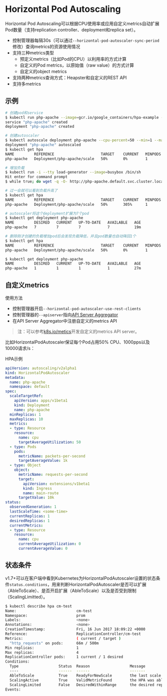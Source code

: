 # Horizontal Pod Autoscaling

Horizontal Pod Autoscaling可以根据CPU使用率或应用自定义metrics自动扩展Pod数量（支持replication controller、deployment和replica set）。

- 控制管理器每隔30s（可以通过`--horizontal-pod-autoscaler-sync-period`修改）查询metrics的资源使用情况
- 支持三种metrics类型
  - 预定义metrics（比如Pod的CPU）以利用率的方式计算
  - 自定义的Pod metrics，以原始值（raw value）的方式计算
  - 自定义的object metrics
- 支持两种metrics查询方式：Heapster和自定义的REST API
- 支持多metrics

## 示例

```sh
# 创建pod和service
$ kubectl run php-apache --image=gcr.io/google_containers/hpa-example --requests=cpu=200m --expose --port=80
service "php-apache" created
deployment "php-apache" created

# 创建autoscaler
$ kubectl autoscale deployment php-apache --cpu-percent=50 --min=1 --max=10
deployment "php-apache" autoscaled
$ kubectl get hpa
NAME         REFERENCE                     TARGET    CURRENT   MINPODS   MAXPODS   AGE
php-apache   Deployment/php-apache/scale   50%       0%        1         10        18s

# 增加负载
$ kubectl run -i --tty load-generator --image=busybox /bin/sh
Hit enter for command prompt
$ while true; do wget -q -O- http://php-apache.default.svc.cluster.local; done

# 过一会就可以看到负载升高了
$ kubectl get hpa
NAME         REFERENCE                     TARGET    CURRENT   MINPODS   MAXPODS   AGE
php-apache   Deployment/php-apache/scale   50%       305%      1         10        3m

# autoscaler将这个deployment扩展为7个pod
$ kubectl get deployment php-apache
NAME         DESIRED   CURRENT   UP-TO-DATE   AVAILABLE   AGE
php-apache   7         7         7            7           19m

# 删除刚才创建的负载增加pod后会发现负载降低，并且pod数量也自动降回1个
$ kubectl get hpa
NAME         REFERENCE                     TARGET    CURRENT   MINPODS   MAXPODS   AGE
php-apache   Deployment/php-apache/scale   50%       0%        1         10        11m

$ kubectl get deployment php-apache
NAME         DESIRED   CURRENT   UP-TO-DATE   AVAILABLE   AGE
php-apache   1         1         1            1           27m
```

## 自定义metrics

使用方法

- 控制管理器开启`--horizontal-pod-autoscaler-use-rest-clients`
- 控制管理器的`--apiserver`指向[API Server Aggregator](https://github.com/kubernetes/kube-aggregator)
- 在API Server Aggregator中注册自定义的metrics API

> 注：可以参考[k8s.io/metics](https://github.com/kubernetes/metrics)开发自定义的metrics API server。

比如HorizontalPodAutoscaler保证每个Pod占用50% CPU、1000pps以及10000请求/s：

HPA示例

```yaml
apiVersion: autoscaling/v2alpha1
kind: HorizontalPodAutoscaler
metadata:
  name: php-apache
  namespace: default
spec:
  scaleTargetRef:
    apiVersion: apps/v1beta1
    kind: Deployment
    name: php-apache
  minReplicas: 1
  maxReplicas: 10
  metrics:
  - type: Resource
    resource:
      name: cpu
      targetAverageUtilization: 50
  - type: Pods
    pods:
      metricName: packets-per-second
      targetAverageValue: 1k
  - type: Object
    object:
      metricName: requests-per-second
      target:
        apiVersion: extensions/v1beta1
        kind: Ingress
        name: main-route
      targetValue: 10k
status:
  observedGeneration: 1
  lastScaleTime: <some-time>
  currentReplicas: 1
  desiredReplicas: 1
  currentMetrics:
  - type: Resource
    resource:
      name: cpu
      currentAverageUtilization: 0
      currentAverageValue: 0
```

## 状态条件

v1.7+可以在客户端中看到Kubernetes为HorizontalPodAutoscaler设置的状态条件`status.conditions`，用来判断HorizontalPodAutoscaler是否可以扩展（AbleToScale）、是否开启扩展（AbleToScale）以及是否受到限制（ScalingLimitted）。

```sh
$ kubectl describe hpa cm-test
Name:                           cm-test
Namespace:                      prom
Labels:                         <none>
Annotations:                    <none>
CreationTimestamp:              Fri, 16 Jun 2017 18:09:22 +0000
Reference:                      ReplicationController/cm-test
Metrics:                        ( current / target )
  "http_requests" on pods:      66m / 500m
Min replicas:                   1
Max replicas:                   4
ReplicationController pods:     1 current / 1 desired
Conditions:
  Type                  Status  Reason                  Message
  ----                  ------  ------                  -------
  AbleToScale           True    ReadyForNewScale        the last scale time was sufficiently old as to warrant a new scale
  ScalingActive         True    ValidMetricFound        the HPA was able to successfully calculate a replica count from pods metric http_requests
  ScalingLimited        False   DesiredWithinRange      the desired replica count is within the acceptible range
Events:
```

